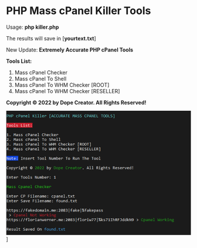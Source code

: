 # PHP Mass cPanel Killer Tools

Usage: **php killer.php**

The results will save in [**yourtext.txt**]

New Update: **Extremely Accurate PHP cPanel Tools**

**Tools List:**

1. Mass cPanel Checker
2. Mass cPanel To Shell
3. Mass cPanel To WHM Checker [ROOT]
4. Mass cPanel To WHM Checker [RESELLER]

**Copyright © 2022 by Dope Creator. All Rights Reserved!**

![Image](https://raw.githubusercontent.com/orionhridoy/Mass-cPanel-Killer-Tools/main/img/Working.png)]
